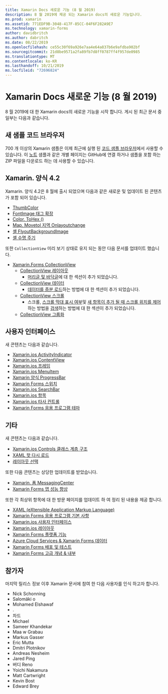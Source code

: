 ```yaml
---
title: Xamarin Docs 새로운 기능 (8 월 2019)
description: 8 월 2019에 제공 되는 Xamarin docs의 새로운 기능입니다.
ms.prod: xamarin
ms.assetid: 771EDF9B-3048-417F-85CC-04F6F282A9E7
ms.technology: xamarin-forms
author: davidbritch
ms.author: dabritch
ms.date: 08/22/2019
ms.openlocfilehash: ce55c30f69a926e7aa4e64a837b6e9afdba902bf
ms.sourcegitcommit: 21d8be9571a2fa89fb7d8ff0787ff4f957de0985
ms.translationtype: MT
ms.contentlocale: ko-KR
ms.lasthandoff: 10/21/2019
ms.locfileid: "72696824"
---
```

# <a name="xamarin-docs-whats-new-august-2019"></a>Xamarin Docs 새로운 기능 (8 월 2019)

8 월 2019에 대 한 Xamarin docs의 새로운 기능을 시작 합니다. 게시 된 최근 문서 중 일부는 다음과 같습니다.

## <a name="new-sample-code-browser"></a>새 샘플 코드 브라우저

700 개 이상의 Xamarin 샘플은 이제 최근에 실행 된 [코드 샘플 브라우저](https://docs.microsoft.com/samples/browse/?products=xamarin)에서 사용할 수 있습니다. 이 [노트](https://docs.microsoft.com/samples/xamarin/xamarin-forms-samples/getstarted-notes-singlepage/) 샘플과 같은 개별 페이지는 GitHub에 연결 하거나 샘플을 포함 하는 ZIP 파일을 다운로드 하는 데 사용할 수 있습니다.

## <a name="xamarinforms-42"></a>Xamarin. 양식 4.2

Xamarin. 양식 4.2은 8 월에 출시 되었으며 다음과 같은 새로운 및 업데이트 된 콘텐츠가 포함 되어 있습니다.

- [ThumbColor](~/xamarin-forms/user-interface/switch.md#switch-appearance)
- [FontImage 태그 확장](~/xamarin-forms/xaml/markup-extensions/consuming.md#fontimage-markup-extension)
- [Color. ToHex ()](~/xamarin-forms/user-interface/colors.md#additional-methods)
- [Map. Movetol 지역 Onlayoutchange](~/xamarin-forms/user-interface/map/index.md#map-region-and-mapspan)
- [셸 FlyoutBackgroundImage](~/xamarin-forms/app-fundamentals/shell/flyout.md#flyout-background-image)
- [셸 수명 주기](~/xamarin-forms/app-fundamentals/shell/lifecycle.md)

또한 `CollectionView` 미리 보기 상태로 유지 되는 동안 다음 문서를 업데이트 했습니다.

- [Xamarin.Forms CollectionView](~/xamarin-forms/user-interface/collectionview/index.md)
  - [CollectionView 레이아웃](~/xamarin-forms/user-interface/collectionview/layout.md)
    - [머리글 및 바닥글](~/xamarin-forms/user-interface/collectionview/layout.md#headers-and-footers)에 대 한 섹션이 추가 되었습니다.
  - [CollectionView 데이터](~/xamarin-forms/user-interface/collectionview/populate-data.md)
    - [데이터를 증분 로드](~/xamarin-forms/user-interface/collectionview/populate-data.md#load-data-incrementally)하는 방법에 대 한 섹션이 추가 되었습니다.
  - [CollectionView 스크롤](~/xamarin-forms/user-interface/collectionview/scrolling.md)
    - 스크롤, [스크롤 막대 표시 여부](~/xamarin-forms/user-interface/collectionview/scrolling.md#scroll-bar-visibility)및 [새 항목이 추가 될 때 스크롤 위치를 제어](~/xamarin-forms/user-interface/collectionview/scrolling.md#control-scroll-position-when-new-items-are-added)하는 방법을 [검색](~/xamarin-forms/user-interface/collectionview/scrolling.md#detect-scrolling)하는 방법에 대 한 섹션이 추가 되었습니다.
  - [CollectionView 그룹화](~/xamarin-forms/user-interface/collectionview/grouping.md)

## <a name="user-interface"></a>사용자 인터페이스

새 콘텐츠는 다음과 같습니다.

- [Xamarin.ios ActivityIndicator](~/xamarin-forms/user-interface/activityindicator.md)
- [Xamarin.ios ContentView](~/xamarin-forms/user-interface/layouts/contentview.md)
- [Xamarin.ios 프레임](~/xamarin-forms/user-interface/layouts/frame.md)
- [Xamarin.ios MenuItem](~/xamarin-forms/user-interface/menuitem.md)
- [Xamarin 양식 ProgressBar](~/xamarin-forms/user-interface/progressbar.md)
- [Xamarin Forms 스위치](~/xamarin-forms/user-interface/switch.md)
- [Xamarin.ios SearchBar](~/xamarin-forms/user-interface/searchbar.md)
- [Xamarin.ios 항목](~/xamarin-forms/user-interface/toolbaritem.md)
- [Xamarin.ios 타사 컨트롤](~/xamarin-forms/user-interface/controls/thirdparty.md)
- [Xamarin Forms 응용 프로그램 테마](~/xamarin-forms/user-interface/theming.md)

## <a name="other"></a>기타

새 콘텐츠는 다음과 같습니다.

- [Xamarin.ios Controls 클래스 계층 구조](~/xamarin-forms/internals/class-hierarchy.md)
- [XAML 핫 다시 로드](~/xamarin-forms/xaml/hot-reload.md)
- [레이아웃 선택](~/xamarin-forms/user-interface/layouts/choose-layout.md)

또한 다음 콘텐츠는 상당한 업데이트를 받았습니다.

- [Xamarin. 폼 MessagingCenter](~/xamarin-forms/app-fundamentals/messaging-center.md)
- [Xamarin Forms 앱 성능 향상](~/xamarin-forms/deploy-test/performance.md)

또한 각 최상위 항목에 대 한 방문 페이지를 업데이트 하 여 정리 된 내용을 제공 합니다.

- [XAML (eXtensible Application Markup Language)](~/xamarin-forms/xaml/index.yml)
- [Xamarin Forms 응용 프로그램 기본 사항](~/xamarin-forms/app-fundamentals/index.yml)
- [Xamarin.ios 사용자 인터페이스](~/xamarin-forms/user-interface/index.yml)
- [Xamarin.ios 레이아웃](~/xamarin-forms/user-interface/layouts/index.yml)
- [Xamarin Forms 플랫폼 기능](~/xamarin-forms/platform/index.yml)
- [Azure Cloud Services & Xamarin Forms 데이터](~/xamarin-forms/data-cloud/index.yml)
- [Xamarin Forms 배포 및 테스트](~/xamarin-forms/deploy-test/index.yml)
- [Xamarin Forms 고급 개념 & 내부](~/xamarin-forms/internals/index.yml)

## <a name="contributors"></a>참가자

마지막 릴리스 정보 이후 Xamarin 문서에 참여 한 다음 사용자를 인식 하고자 합니다.

- Nick Schonning
- Salomäki o
- Mohamed Elshawaf
- .
- 차드
- Michael
- Sameer Khandekar
- Maa w Grabau
- Markus Gasser
- Eric Mutta
- Dmitri Plotnikov
- Andreas Nesheim
- Jared Ping
- 버디 Reno
- Yoichi Nakamura
- Matt Cartwright
- Kevin Bost
- Edward Brey
